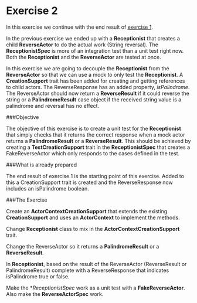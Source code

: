 Exercise 2
==========

In this exercise we continue with the end result of [exercise 1](http://github/RayRoestenburg/scala-io-exercise-1).

In the previous exercise we ended up with a **Receptionist** that creates a child **ReverseActor** to do the actual work (String reversal). The **ReceptionistSpec** is more of an integration test than a unit test right now. Both the **Receptionist** and the **ReverseActor** are tested at once.

In this exercise we are going to decouple the **Receptionist** from the **ReverseActor** so that we can use a mock to only test the **Receptionist**.
A **CreationSupport** trait has been added for creating and getting references to child actors.
The ReverseResponse has an added property, *isPalindrome*. The ReverseActor should now return a **ReverseResult** if it could reverse the string or a **PalindromeResult** case object if the received string value is a palindrome and reversal has no effect.

###Objective

The objective of this exercise is to create a unit test for the **Receptionist** that simply checks that it returns the correct response when a mock actor returns a **PalindromeResult** or a **ReverseResult**. This should be achieved by creating a **TestCreationSupport** trait in the **ReceptionistSpec** that creates a FakeReverseActor which only responds to the cases defined in the test.


###What is already prepared

The end result of exercise 1 is the starting point of this exercise. Added to this a CreationSupport trait is created and the ReverseResponse now includes an isPalindrome boolean.

###The Exercise

Create an **ActorContextCreationSupport** that extends the existing **CreationSupport** and uses an **ActorContext** to implement the methods.

Change **Receptionist** class to mix in the **ActorContextCreationSupport** trait.

Change the ReverseActor so it returns a **PalindromeResult** or a **ReverseResult**.

In **Receptionist**, based on the result of the ReverseActor (ReverseResult or PalindromeResult) complete with a ReverseResponse that indicates isPalindrome true or false.

Make the **ReceptionistSpec* work as a unit test with a **FakeReverseActor**. Also make the **ReverseActorSpec** work.
